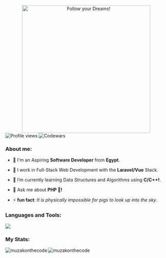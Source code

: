 <div style="text-align: center;"> 
  <img width="400" src="https://readme-typing-svg.herokuapp.com?font=JetBrains+Mono&weight=600&size=30&duration=2500&color=00f200&width=535&lines=Hi,+I'm+Muhammad;I+love+Software.;WBU?;let's+Connect!"  alt="Follow your Dreams!"/>
</div>

<div algin="left">
<img src="https://komarev.com/ghpvc/?username=muzakonthecode&color=green" alt="Profile views" />
<img src="https://www.codewars.com/users/muzakonthecode/badges/micro" alt="Codewars"/>
</div>
  
<div>
  <h3 align="left">About me:</h3>

  - 👨 I'm an Aspiring **Software Developer** from **Egypt**.

  - 🔭 I work in Full-Stack Web Development with the **Laravel/Vue** Stack.

  - 🌱 I’m currently learning Data Structures and Algorithms using **C/C++!**.

  - 💬 Ask me about **PHP 🐘!**

  - ⚡ **fun fact**: *It is physically impossible for pigs to look up into the sky*.
</div>

<div>
  <h3 align="left">Languages and Tools:</h3>
  <div style="display: grid;">
    <img src="https://skillicons.dev/icons?i=html,css,tailwind,js,typescript,vue,php,laravel,mysql,c,cpp,python,git,linux,vscode" />
  </div>
</div>

<div align="center">
  <h3 align="left">My Stats:</h3>
  <img align="left" src="https://github-readme-stats.vercel.app/api?username=muzakonthecode&theme=gotham&show_icons=true&locale=en&hide_border=true" alt="muzakonthecode" />
  <img align="left" src="https://github-readme-streak-stats.herokuapp.com/?user=muzakonthecode&theme=gotham&hide_border=true" alt="muzakonthecode" />
</div>
